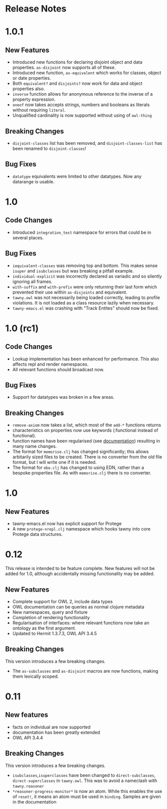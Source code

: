 Release Notes
=============

# 1.0.1

## New Features
 - Introduced new functions for declaring disjoint object and data properties.
   `as-disjoint` now supports all of these.
 - Introduced new function, `as-equivalent` which works for classes, object or
   date properties.
 - Both `equivalent?` and `disjoints?` now work for data and object properties
   also.
 - `inverse` function allows for anonymous reference to the inverse of a
   property expression.
 - `oneof` now takes accepts strings, numbers and booleans as literals without
   requiring `literal`.
 - Unqualified cardinality is now supported without using of `owl-thing`

## Breaking Changes
 - `disjoint-classes` list has been removed, and `disjoint-classes-list` has
   been renamed to `disjoint-classes`!

## Bug Fixes
 - `datatype` equivalents were limited to other datatypes. Now any datarange
   is usable.


# 1.0

## Code Changes
 - Introduced `integration_test` namespace for errors that could be in several
   places.

## Bug Fixes
 - `iequivalent-classes` was removing top and bottom. This makes sense
   `isuper` and `isubclasses` but was breaking a pitfall example.
 - `individual-explicit` was incorrectly declared as variadic and so silently
   ignoring all frames.
 - `with-suffix` and `with-prefix` were only returning their last form which
   prevented their use within `as-disjoints` and equivalent.
 - `tawny.owl` was not necessarily being loaded correctly, leading to profile
   violations. It is not loaded as a class resource lazily when necessary.
 - `tawny-emacs.el` was crashing with "Track Entites" should now be fixed.

# 1.0 (rc1)

## Code Changes
 - Lookup implementation has been enhanced for performance. This also affects
   repl and render namespaces.
 - All relevant functions should broadcast now.

## Bug Fixes
 - Support for datatypes was broken in a few areas.

## Breaking Changes

 - `remove-axiom` now takes a list, which most of the `add-*` functions returns
 - characteristics on properties now use keywords (:functional instead of functional).
 - function names have been regularised (see
   [documentation](nameconventions.md)) resulting in many name changes.
 - The format for `memorise.clj` has changed significantly; this allows
   arbitarily sized files to be created. There is no converter from the old
   file format, but I will write one if it is needed.
 - The format for `obo.clj` has changed to using EDN, rather than a bespoke
   properties file. As with `memorise.clj` there is no converter.

# 1.0

## New Features

 - tawny-emacs.el now has explicit support for Protege
 - A new `protege-nrepl.clj` namespace which hooks tawny into core Protege
   data structures.

# 0.12

This release is intended to be feature complete. New features will not be
added for 1.0, although accidentally missing functionality may be added.

## New Features

- Complete support for OWL 2, include data types
- OWL documentation can be queries as normal clojure metadata
- New namespaces, query and fixture
- Completion of rendering functionality
- Regularisation of interfaces: where relevant functions now take an ontology
  as  the first argument.
- Updated to Hermit 1.3.7.3, OWL API 3.4.5

## Breaking Changes

This version introduces a few breaking changes.

- The `as-subclasses` and `as-disjoint` macros are now functions, making them
  lexically scoped.

# 0.11

## New features

- facts on individual are now supported
- documentation has been greatly extended
- OWL API 3.4.4

## Breaking Changes

This version introduces a few breaking changes.

- `isubclasses`,`isuperclasses` have been changed to `direct-subclasses`,
  `direct-superclasses` in `tawny.owl`. This was to avoid a nameclash with
  `tawny.reasoner`
- `*reasoner-progress-monitor*` is now an atom. While this enables the use of
  `reset!`, it means an atom must be used in `binding`. Samples are given in
  the documentation
